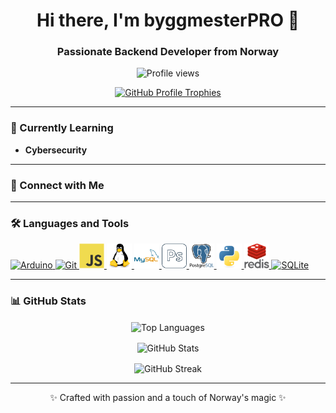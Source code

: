 <!-- README.md -->

<h1 align="center">Hi there, I'm byggmesterPRO 👋</h1>
<h3 align="center">Passionate Backend Developer from Norway</h3>

<p align="center">
  <img src="https://komarev.com/ghpvc/?username=byggmesterpro&label=Profile%20views&color=0e75b6&style=flat" alt="Profile views" />
</p>

<p align="center">
  <a href="https://github.com/ryo-ma/github-profile-trophy">
    <img src="https://github-profile-trophy.vercel.app/?username=byggmesterpro&theme=onedark&no-frame=true&margin-w=15" alt="GitHub Profile Trophies" />
  </a>
</p>

---

### 🌱 Currently Learning
- **Cybersecurity**

---

### 🤝 Connect with Me
<p align="left">
  <!-- Add social links here if needed -->
</p>

---

### 🛠️ Languages and Tools
<p align="left">
  <a href="https://www.arduino.cc/" target="_blank" rel="noreferrer"> <img src="https://cdn.worldvectorlogo.com/logos/arduino-1.svg" alt="Arduino" width="40" height="40" /> </a>
  <a href="https://git-scm.com/" target="_blank" rel="noreferrer"> <img src="https://www.vectorlogo.zone/logos/git-scm/git-scm-icon.svg" alt="Git" width="40" height="40" /> </a>
  <a href="https://developer.mozilla.org/en-US/docs/Web/JavaScript" target="_blank" rel="noreferrer"> <img src="https://raw.githubusercontent.com/devicons/devicon/master/icons/javascript/javascript-original.svg" alt="JavaScript" width="40" height="40" /> </a>
  <a href="https://www.linux.org/" target="_blank" rel="noreferrer"> <img src="https://raw.githubusercontent.com/devicons/devicon/master/icons/linux/linux-original.svg" alt="Linux" width="40" height="40" /> </a>
  <a href="https://www.mysql.com/" target="_blank" rel="noreferrer"> <img src="https://raw.githubusercontent.com/devicons/devicon/master/icons/mysql/mysql-original-wordmark.svg" alt="MySQL" width="40" height="40" /> </a>
  <a href="https://www.photoshop.com/en" target="_blank" rel="noreferrer"> <img src="https://raw.githubusercontent.com/devicons/devicon/master/icons/photoshop/photoshop-line.svg" alt="Photoshop" width="40" height="40" /> </a>
  <a href="https://www.postgresql.org" target="_blank" rel="noreferrer"> <img src="https://raw.githubusercontent.com/devicons/devicon/master/icons/postgresql/postgresql-original-wordmark.svg" alt="PostgreSQL" width="40" height="40" /> </a>
  <a href="https://www.python.org" target="_blank" rel="noreferrer"> <img src="https://raw.githubusercontent.com/devicons/devicon/master/icons/python/python-original.svg" alt="Python" width="40" height="40" /> </a>
  <a href="https://redis.io" target="_blank" rel="noreferrer"> <img src="https://raw.githubusercontent.com/devicons/devicon/master/icons/redis/redis-original-wordmark.svg" alt="Redis" width="40" height="40" /> </a>
  <a href="https://www.sqlite.org/" target="_blank" rel="noreferrer"> <img src="https://www.vectorlogo.zone/logos/sqlite/sqlite-icon.svg" alt="SQLite" width="40" height="40" /> </a>
</p>

---

### 📊 GitHub Stats
<div align="center">
  <p>
    <img align="center" src="https://github-readme-stats.vercel.app/api/top-langs?username=byggmesterpro&show_icons=true&locale=en&layout=compact&theme=radical" alt="Top Languages" />
  </p>
  <p>
    <img align="center" src="https://github-readme-stats.vercel.app/api?username=byggmesterpro&show_icons=true&locale=en&theme=radical" alt="GitHub Stats" />
  </p>
  <p>
    <img align="center" src="https://github-readme-streak-stats.herokuapp.com/?user=byggmesterpro&theme=radical" alt="GitHub Streak" />
  </p>
</div>

---

<p align="center">✨ Crafted with passion and a touch of Norway's magic ✨</p>
